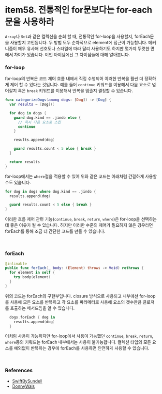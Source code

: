 # item58. 전통적인 for문보다는 for-each문을 사용하라

`Array`나 `Set`과 같은 컬렉션을 순회 할 때, 전통적인 for-loop을 사용할지, forEach문을 사용할지 고민됩니다. 두 방법 모두 순차적으로 element에 접근이 가능합니다. 메커니즘이 매우 유사해 선호도나 스타일에 따라 달리 사용하기도 하지만 몇가지 뚜렷한 면에서 차이가 있습니다. 이번 아이템에선 그 차이점들에 대해 알아봅니다.



### for-loop

for-loop의 반복은 코드 제어 흐름 내에서 직접 수행되어 이러한 반복을 훨씬 더 정확하게 제어 할 수 있다는 것입니다. 예를 들어 `continue` 키워드를 이용해서 다음 요소로 넘어갈지 혹은 `break` 키워드를 이용해서 반복을 멈출지 결정할 수 있습니다.

```swift
func categorizeDogs(among dogs: [Dog]) -> [Dog] {
  var results = [Dog]()

  for dog in dogs {
    guard dog.kind == .jindo else {
      // 즉시 다음 요소로 스킵
      continue
    }

    results.append(dog)

    guard results.count < 5 else { break }
  }

  return results
}
```

for-loop에서는 `where`절을 적용할 수 있어 위와 같은 코드는 아래처럼 간결하게 사용할 수도 있습니다.
```swift
for dog in dogs where dog.kind == .jindo {
  results.append(dog)

  guard results.count < 5 else { break }
}
```
이러한 흐름 제어 관련 기능(`continue`, `break`, `return`, `where`)은 for-loop을 선택하는 데 좋은 이유가 될 수 있습니다. 하지만 이러한 수준의 제어가 필요하지 않은 경우라면 forEach를 통해 조금 더 간단한 코드를 만들 수 있습니다.


<br>

### forEach

```swift
@inlinable
public func forEach(_ body: (Element) throws -> Void) rethrows {
  for element in self {
    try body(element)
  }
}
```
위의 코드는 forEach의 구현부입니다. closure 방식으로 사용되고 내부에선 for-loop를 사용해 모든 요소를 반복하고 각 요소를 파라메터로 사용해 요소의 갯수만큼 클로저를 호출하는 메서드임을 알 수 있습니다.

```swift
  dogs.forEach { dog in
    results.append(dog)
  }
```
이처럼 사용이 가능하지만 for-loop에서 사용이 가능했던 `continue`, `break`, `return`, `where`등의 키워드는 forEach 내부에서는 사용이 불가능합니다. 컬렉션 타입의 모든 요소를 예외없이 반복하는 경우에 forEach를 사용하면 안전하게 사용할 수 있습니다.

<br>

### References
- [SwiftBySundell](https://www.swiftbysundell.com/tips/picking-between-for-and-for-each/)
- [DonnyWals](https://www.donnywals.com/choosing-between-a-for-loop-and-a-foreach/)
